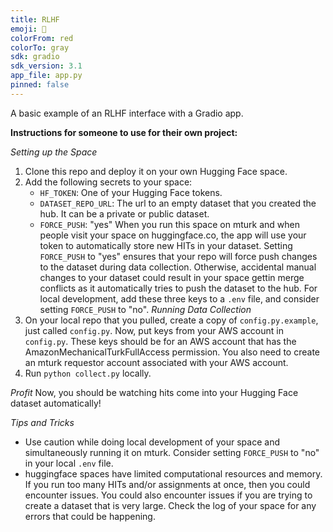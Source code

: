 ```yaml
---
title: RLHF
emoji: 🏢
colorFrom: red
colorTo: gray
sdk: gradio
sdk_version: 3.1
app_file: app.py
pinned: false
---
```


A basic example of an RLHF interface with a Gradio app.

**Instructions for someone to use for their own project:**

*Setting up the Space*
1. Clone this repo and deploy it on your own Hugging Face space.
2. Add the following secrets to your space:
   - `HF_TOKEN`: One of your Hugging Face tokens.
   - `DATASET_REPO_URL`: The url to an empty dataset that you created the hub. It
    can be a private or public dataset.
   - `FORCE_PUSH`: "yes"
   When you run this space on mturk and when people visit your space on
   huggingface.co, the app will use your token to automatically store new HITs
   in your dataset. Setting `FORCE_PUSH` to "yes" ensures that your repo will
   force push changes to the dataset during data collection. Otherwise,
   accidental manual changes to your dataset could result in your space gettin
   merge conflicts as it automatically tries to push the dataset to the hub. For
   local development, add these three keys to a `.env` file, and consider setting
   `FORCE_PUSH` to "no".
*Running Data Collection*
1. On your local repo that you pulled, create a copy of `config.py.example`,
   just called `config.py`. Now, put keys from your AWS account in `config.py`.
   These keys should be for an AWS account that has the
   AmazonMechanicalTurkFullAccess permission. You also need to
   create an mturk requestor account associated with your AWS account.
2. Run `python collect.py` locally.

*Profit*
Now, you should be watching hits come into your Hugging Face dataset
automatically!

*Tips and Tricks*
- Use caution while doing local development of your space and
simultaneously running it on mturk. Consider setting `FORCE_PUSH` to "no" in
your local `.env` file.
- huggingface spaces have limited computational resources and memory. If you
run too many HITs and/or assignments at once, then you could encounter issues.
You could also encounter issues if you are trying to create a dataset that is
very large. Check the log of your space for any errors that could be happening.

